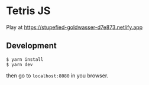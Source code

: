 # Tetris JS

Play at https://stupefied-goldwasser-d7e873.netlify.app

## Development

```
$ yarn install
$ yarn dev
```

then go to `localhost:8080` in you browser.
